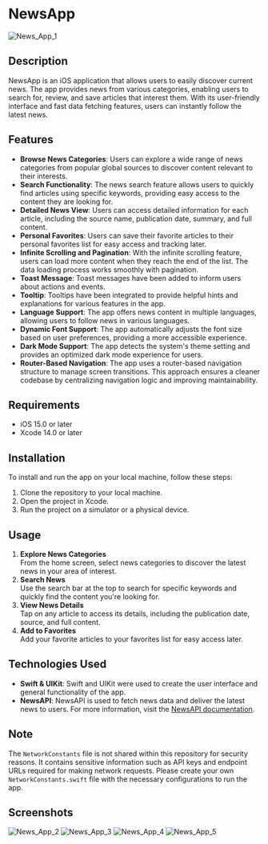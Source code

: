 # NewsApp
![News_App_1](https://github.com/user-attachments/assets/948fc74d-99ea-473e-8471-5e836d9d7ef8)

## Description

NewsApp is an iOS application that allows users to easily discover current news. The app provides news from various categories, enabling users to search for, review, and save articles that interest them. With its user-friendly interface and fast data fetching features, users can instantly follow the latest news.

## Features

- **Browse News Categories**: Users can explore a wide range of news categories from popular global sources to discover content relevant to their interests.
- **Search Functionality**: The news search feature allows users to quickly find articles using specific keywords, providing easy access to the content they are looking for.
- **Detailed News View**: Users can access detailed information for each article, including the source name, publication date, summary, and full content.
- **Personal Favorites**: Users can save their favorite articles to their personal favorites list for easy access and tracking later.
- **Infinite Scrolling and Pagination**: With the infinite scrolling feature, users can load more content when they reach the end of the list. The data loading process works smoothly with pagination.
- **Toast Message**: Toast messages have been added to inform users about actions and events.
- **Tooltip**: Tooltips have been integrated to provide helpful hints and explanations for various features in the app.
- **Language Support**: The app offers news content in multiple languages, allowing users to follow news in various languages.
- **Dynamic Font Support**: The app automatically adjusts the font size based on user preferences, providing a more accessible experience.
- **Dark Mode Support**: The app detects the system's theme setting and provides an optimized dark mode experience for users.
- **Router-Based Navigation**: The app uses a router-based navigation structure to manage screen transitions. This approach ensures a cleaner codebase by centralizing navigation logic and improving maintainability.

## Requirements

- iOS 15.0 or later
- Xcode 14.0 or later

## Installation

To install and run the app on your local machine, follow these steps:

1. Clone the repository to your local machine.
2. Open the project in Xcode.
3. Run the project on a simulator or a physical device.

## Usage

1. **Explore News Categories**  
   From the home screen, select news categories to discover the latest news in your area of interest.
2. **Search News**  
   Use the search bar at the top to search for specific keywords and quickly find the content you're looking for.
3. **View News Details**  
   Tap on any article to access its details, including the publication date, source, and full content.
4. **Add to Favorites**  
   Add your favorite articles to your favorites list for easy access later.

## Technologies Used

- **Swift & UIKit**: Swift and UIKit were used to create the user interface and general functionality of the app.
- **NewsAPI**: NewsAPI is used to fetch news data and deliver the latest news to users. For more information, visit the [NewsAPI documentation](https://newsapi.org/docs).

## Note

The `NetworkConstants` file is not shared within this repository for security reasons. It contains sensitive information such as API keys and endpoint URLs required for making network requests. Please create your own `NetworkConstants.swift` file with the necessary configurations to run the app.

## Screenshots
![News_App_2](https://github.com/user-attachments/assets/09f7bbd9-7824-44c6-9813-25a5b9fd5714)
![News_App_3](https://github.com/user-attachments/assets/5406068e-d42d-471a-8946-6591d868ab04)
![News_App_4](https://github.com/user-attachments/assets/42799194-7611-4665-a656-5df0758304b6)
![News_App_5](https://github.com/user-attachments/assets/bf2fdfe9-2198-4de8-b6aa-2d3e3f2616c4)

